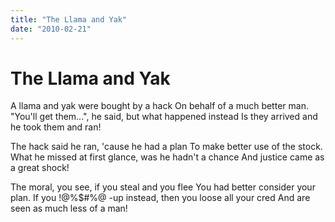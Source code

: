 ```yaml
---
title: "The Llama and Yak"
date: "2010-02-21"
---
```

# The Llama and Yak

A llama and yak were bought by a hack On behalf of a much better man. "You'll get them...", he said, but what happened instead Is they arrived and he took them and ran!

The hack said he ran, 'cause he had a plan To make better use of the stock. What he missed at first glance, was he hadn't a chance And justice came as a great shock!

The moral, you see, if you steal and you flee You had better consider your plan. If you !@%$#%@ -up instead, then you loose all your cred And are seen as much less of a man!
